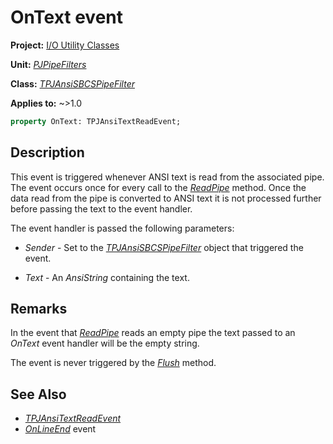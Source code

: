# OnText event

**Project:** [I/O Utility Classes](../API.md)

**Unit:** [_PJPipeFilters_](./PJPipeFilters.md)

**Class:** [_TPJAnsiSBCSPipeFilter_](./TPJAnsiSBCSPipeFilter.md)

**Applies to:** ~>1.0

```pascal
property OnText: TPJAnsiTextReadEvent;
```

## Description

This event is triggered whenever ANSI text is read from the associated pipe. The event occurs once for every call to the [_ReadPipe_](./TPJAnsiSBCSPipeFilter-ReadPipe.md) method. Once the data read from the pipe is converted to ANSI text it is not processed further before passing the text to the event handler.

The event handler is passed the following parameters:

* _Sender_ - Set to the [_TPJAnsiSBCSPipeFilter_](./TPJAnsiSBCSPipeFilter.md) object that triggered the event.

* _Text_ - An _AnsiString_ containing the text.

## Remarks

In the event that [_ReadPipe_](./TPJAnsiSBCSPipeFilter-ReadPipe.md) reads an empty pipe the text passed to an _OnText_ event handler will be the empty string.

The event is never triggered by the [_Flush_](./TPJAnsiSBCSPipeFilter-Flush.md) method.

## See Also

* [_TPJAnsiTextReadEvent_](./TPJAnsiTextReadEvent.md)
* [_OnLineEnd_](./TPJAnsiSBCSPipeFilter-OnLineEnd.md) event
